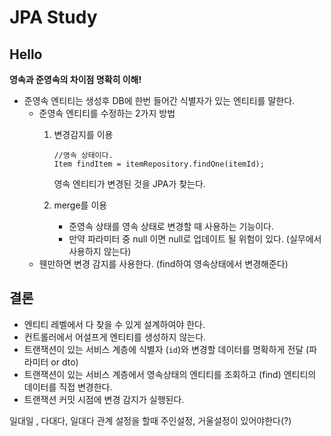 # JPA Study
## Hello
**영속과 준영속의 차이점 명확히 이해!**

- 준영속 엔티티는 생성후 DB에 한번 들어간 식별자가 있는 엔티티를 말한다.
    - 준영속 엔티티를 수정하는 2가지 방법
        1. 변경감지를 이용

            ```
            //영속 상태이다.
            Item findItem = itemRepository.findOne(itemId);
            ```

           영속 엔티티가 변경된 것을 JPA가 찾는다.

        2. merge를 이용
            - 준영속 상태를 영속 상태로 변경할 때 사용하는 기능이다.
            - 만약 파라미터 중 null 이면 null로 업데이트 될 위험이 있다. (실무에서 사용하지 않는다)
    - 웬만하면 변경 감지를 사용한다. (find하여 영속상태에서 변경해준다)

## 결론

- 엔티티 레벨에서 다 찾을 수 있게 설계하여야 한다.
- 컨트롤러에서 어설프게 엔티티를 생성하지 않는다.
- 트랜잭션이 있는 서비스 계층에 식별자 (`id`)와 변경할 데이터를 명확하게 전달 (파라미터 or dto)
- 트랜잭션이 있는 서비스 계층에서 영속상태의 엔티티를 조회하고 (find) 엔티티의 데이터를 직접 변경한다.
- 트랜잭션 커밋 시점에 변경 감지가 실행된다.

일대일 , 다대다, 일대다 관계 설정을 할때 주인설정, 거울설정이 있어야한다(?)